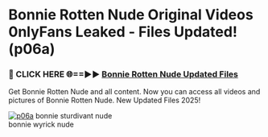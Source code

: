 # Bonnie Rotten Nude Original Videos 0nlyFans Leaked - Files Updated! (p06a)

<h3>🔴 CLICK HERE 🌐==►► <a href="https://tinyurl.com/yc6ubb5a" rel="nofollow">Bonnie Rotten Nude Updated Files</a></h3>

Get Bonnie Rotten Nude and all content. Now you can access all videos and pictures of Bonnie Rotten Nude. New Updated Files 2025!

[![p06a](https://i.imgur.com/7eu0CRL.gif)](https://tinyurl.com/yc6ubb5a)
bonnie sturdivant nude<br>
bonnie wyrick nude